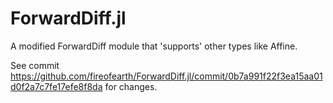 # ForwardDiff.jl

A modified ForwardDiff module that 'supports' other types like Affine.

See commit <https://github.com/fireofearth/ForwardDiff.jl/commit/0b7a991f22f3ea15aa01d0f2a7c7fe17efe8f8da> for changes.
